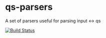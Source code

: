 # qs-parsers
A set of parsers useful for parsing input <-> qs

[![Build Status](https://travis-ci.org/intel-hpdd/qs-parsers.svg?branch=master)](https://travis-ci.org/intel-hpdd/qs-parsers)
